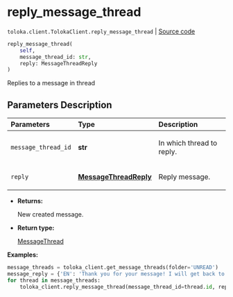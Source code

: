 # reply_message_thread
`toloka.client.TolokaClient.reply_message_thread` | [Source code](https://github.com/Toloka/toloka-kit/blob/v0.1.26/src/client/__init__.py#L40)

```python
reply_message_thread(
    self,
    message_thread_id: str,
    reply: MessageThreadReply
)
```

Replies to a message in thread

## Parameters Description

| Parameters | Type | Description |
| :----------| :----| :-----------|
`message_thread_id`|**str**|<p>In which thread to reply.</p>
`reply`|**[MessageThreadReply](toloka.client.message_thread.MessageThreadReply.md)**|<p>Reply message.</p>

* **Returns:**

  New created message.

* **Return type:**

  [MessageThread](toloka.client.message_thread.MessageThread.md)

**Examples:**

```python
message_threads = toloka_client.get_message_threads(folder='UNREAD')
message_reply = {'EN': 'Thank you for your message! I will get back to you soon.'}
for thread in message_threads:
    toloka_client.reply_message_thread(message_thread_id=thread.id, reply=toloka.message_thread.MessageThreadReply(text=message_reply))
```
